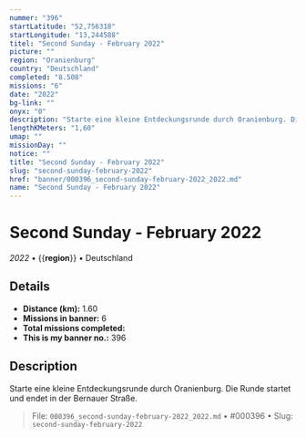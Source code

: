 ```yaml
---
nummer: "396"
startLatitude: "52,756318"
startLongitude: "13,244588"
titel: "Second Sunday - February 2022"
picture: ""
region: "Oranienburg"
country: "Deutschland"
completed: "8.508"
missions: "6"
date: "2022"
bg-link: ""
onyx: "0"
description: "Starte eine kleine Entdeckungsrunde durch Oranienburg. Die Runde startet und endet in der Bernauer Straße."
lengthKMeters: "1,60"
umap: ""
missionDay: ""
notice: ""
title: "Second Sunday - February 2022"
slug: "second-sunday-february-2022"
href: "banner/000396_second-sunday-february-2022_2022.md"
name: "Second Sunday - February 2022"
---
```

# Second Sunday - February 2022

*2022* • {{__region__}} • Deutschland





## Details
- **Distance (km):** 1.60
- **Missions in banner:** 6
- **Total missions completed:** 
- **This is my banner no.:** 396



## Description
Starte eine kleine Entdeckungsrunde durch Oranienburg. Die Runde startet und endet in der Bernauer Straße.




> File: `000396_second-sunday-february-2022_2022.md` • #000396 • Slug: `second-sunday-february-2022`
